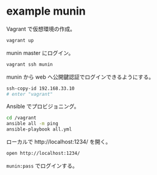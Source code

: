 # example munin

Vagrant で仮想環境の作成。

```sh
vagrant up
```

munin master にログイン。

```sh
vagrant ssh munin
```

munin から web へ公開鍵認証でログインできるようにする。

```sh
ssh-copy-id 192.168.33.10
# enter "vagrant"
```

Ansible でプロビジョニング。

```sh
cd /vagrant
ansible all -m ping
ansible-playbook all.yml
```

ローカルで http://localhost:1234/ を開く。

```sh
open http://localhost:1234/
```

`munin:pass` でログインする。

